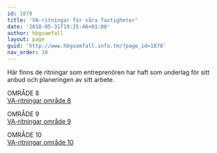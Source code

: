 ```yaml
---
id: 1878
title: 'VA-ritningar för våra fastigheter'
date: '2018-05-31T19:25:46+01:00'
author: hbgsamfall
layout: page
guid: 'http://www.hbgsamfall.info.tm/?page_id=1878'
nav_order: 10
---
```


Här finns de ritningar som entreprenören har haft som underlag för sitt anbud och planeringen av sitt arbete.

OMRÅDE 8  
[VA-ritningar område 8](/wp-content/uploads/2016/05/VA-ritningar-område-8.zip)

OMRÅDE 9  
[VA-ritningar område 9](/wp-content/uploads/2016/05/VA-ritningar-område-9.zip)

OMRÅDE 10  
[VA-ritningar område 10](/wp-content/uploads/2016/06/VA-ritningar-område-10.zip)
